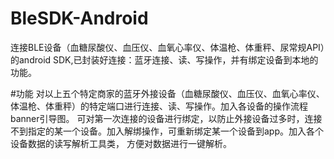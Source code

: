 # BleSDK-Android
连接BLE设备（血糖尿酸仪、血压仪、血氧心率仪、体温枪、体重秤、尿常规API）的android SDK,已封装好连接：蓝牙连接、读、写操作，并有绑定设备到本地的功能。

#功能
对以上五个特定商家的蓝牙外接设备（血糖尿酸仪、血压仪、血氧心率仪、体温枪、体重秤）的特定端口进行连接、读、写操作。加入各设备的操作流程banner引导图。
可对第一次连接的设备进行绑定，以防止外接设备过多时，连接不到指定的某一个设备。加入解绑操作，可重新绑定某一个设备到app。加入各个设备数据的读写解析工具类，
方便对数据进行一键解析。
